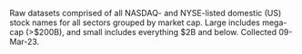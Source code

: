 Raw datasets comprised of all NASDAQ- and NYSE-listed domestic (US) stock names for all sectors grouped by market cap. Large includes mega-cap (>$200B), and small includes everything $2B and below. Collected 09-Mar-23.
